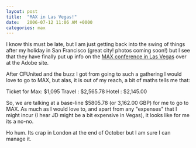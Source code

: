 ```yaml
---
layout: post
title:  "MAX in Las Vegas!"
date:   2006-07-12 11:06 AM +0000
categories: max
---
```

I know this must be late, but I am just getting back into the swing of things after my holiday in San Francisco (great city! photos coming soon!) but I see that they have finally put up info on the <a href="http://www.adobe.com/events/max/">MAX conference in Las Vegas</a> over at the Adobe site.

After CFUnited and the buzz I got from going to such a gathering I would love to go to MAX, but alas, it is out of my reach, a bit of maths tells me that:

Ticket for Max: $1,095
Travel : $2,565.78
Hotel : $2,145.00

So, we are talking at a base-line $5805.78 (or 3,162.00 GBP) for me to go to MAX. As much as I would love to, and apart from any "expenses" that I might incur (I hear JD might be a bit expensive in Vegas), it looks like for me its a no-no.

Ho hum. Its crap in London at the end of October but I am sure I can manage it.